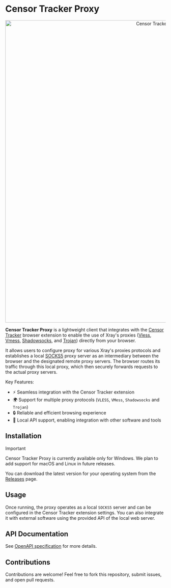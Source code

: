 # Censor Tracker Proxy

<p align="center">
  <img src="https://github.com/user-attachments/assets/7d217584-aaee-4447-8607-68d73c2c642e" width="950" height="auto" alt="Censor Tracker Proxy">
</p>

**Censor Tracker Proxy** is a lightweight client that integrates with the [Censor Tracker](https://github.com/censortracker) browser extension to enable the use of Xray's proxies 
([Vless](https://xtls.github.io/en/config/outbounds/vless.html), [Vmess](https://xtls.github.io/en/config/outbounds/vmess.html), [Shadowsocks](https://xtls.github.io/en/config/outbounds/shadowsocks.html), and [Trojan](https://trojan-gfw.github.io/trojan/protocol)) directly from your browser. 

It allows users to configure proxy for various Xray's proxies protocols and establishes a local [SOCKS5](https://en.wikipedia.org/wiki/SOCKS) proxy server as an intermediary between the browser and the designated remote proxy servers. The browser routes its traffic through this local proxy, which then securely forwards requests to the actual proxy servers.


Key Features:

- ⚡ Seamless integration with the Censor Tracker extension
- 🌍 Support for multiple proxy protocols (`VLESS`, `VMess`, `Shadowsocks` and `Trojan`)
- 🔒 Reliable and efficient browsing experience
- 🔗 Local API support, enabling integration with other software and tools


## Installation

> [!IMPORTANT]  
> Censor Tracker Proxy is currently available only for Windows. We plan to add support for macOS and Linux in future releases.

You can download the latest version for your operating system from the [Releases](https://github.com/censortracker/proxy/releases) page.


## Usage

Once running, the proxy operates as a local `SOCKS5` server and can be configured in the Censor Tracker extension settings. You can also integrate it with external software using the provided API of the local web server.

## API Documentation

See [OpenAPI specification](https://github.com/censortracker/proxy/blob/main/proxyserver/openapi_en.yaml) for more details.

## Contributions

Contributions are welcome! Feel free to fork this repository, submit issues, and open pull requests.
